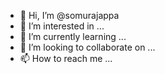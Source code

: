 - 👋 Hi, I’m @somurajappa
- 👀 I’m interested in ...
- 🌱 I’m currently learning ...
- 💞️ I’m looking to collaborate on ...
- 📫 How to reach me ...

<!---
somurajappa/somurajappa is a ✨ special ✨ repository because its `README.md` (this file) appears on your GitHub profile.
You can click the Preview link to take a look at your changes.
--->
